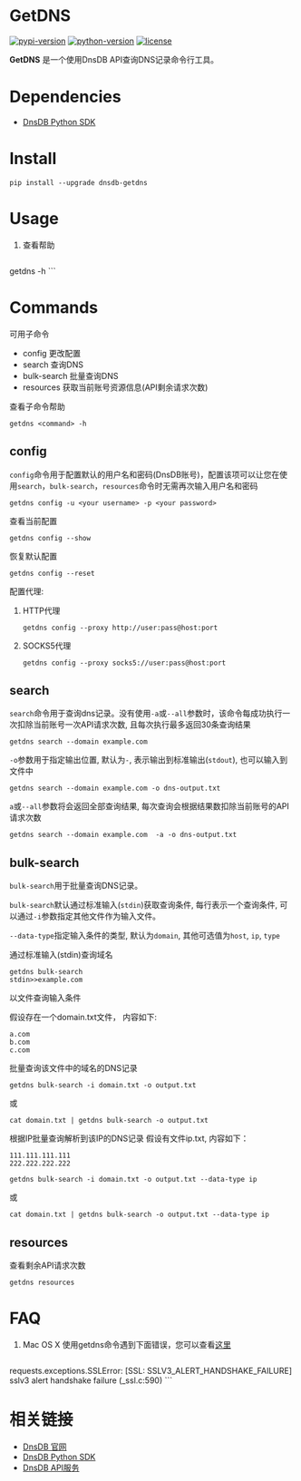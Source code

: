 # GetDNS

[![pypi-version]][pypi]
[![python-version]][pypi]
[![license]][pypi]

**GetDNS** 是一个使用DnsDB API查询DNS记录命令行工具。

# Dependencies

* [DnsDB Python SDK](https://pysdk.dnsdb.io)

# Install

```shell
pip install --upgrade dnsdb-getdns
```

# Usage

1. 查看帮助

    ```shell
getdns -h
    ```

# Commands

可用子命令

* config 更改配置
* search 查询DNS
* bulk-search 批量查询DNS
* resources 获取当前账号资源信息(API剩余请求次数)

查看子命令帮助

```shell
getdns <command> -h
```

## config

`config`命令用于配置默认的用户名和密码(DnsDB账号)，配置该项可以让您在使用`search`，`bulk-search`，`resources`命令时无需再次输入用户名和密码

```shell
getdns config -u <your username> -p <your password>
```

查看当前配置

```shell
getdns config --show
```

恢复默认配置

```shell
getdns config --reset
```

配置代理:

1. HTTP代理

    ```shell
    getdns config --proxy http://user:pass@host:port
    ```

2. SOCKS5代理

    ```shell
    getdns config --proxy socks5://user:pass@host:port
    ```

## search

`search`命令用于查询dns记录。没有使用`-a`或`--all`参数时，该命令每成功执行一次扣除当前账号一次API请求次数,  且每次执行最多返回30条查询结果

```shell
getdns search --domain example.com
```

`-o`参数用于指定输出位置, 默认为`-`, 表示输出到标准输出(`stdout`), 也可以输入到文件中

```shell
getdns search --domain example.com -o dns-output.txt
```

`a`或`--all`参数将会返回全部查询结果, 每次查询会根据结果数扣除当前账号的API请求次数

```shell
getdns search --domain example.com  -a -o dns-output.txt
```

## bulk-search

`bulk-search`用于批量查询DNS记录。

`bulk-search`默认通过标准输入(`stdin`)获取查询条件, 每行表示一个查询条件, 可以通过`-i`参数指定其他文件作为输入文件。

`--data-type`指定输入条件的类型, 默认为`domain`, 其他可选值为`host`, `ip`, `type`

通过标准输入(stdin)查询域名

```shell
getdns bulk-search
stdin>>example.com
```

以文件查询输入条件

假设存在一个domain.txt文件， 内容如下:

```
a.com
b.com
c.com
```

批量查询该文件中的域名的DNS记录

```shell
getdns bulk-search -i domain.txt -o output.txt
```
或

```shell
cat domain.txt | getdns bulk-search -o output.txt
```

根据IP批量查询解析到该IP的DNS记录
假设有文件ip.txt, 内容如下：
```
111.111.111.111
222.222.222.222
```

```shell
getdns bulk-search -i domain.txt -o output.txt --data-type ip
```
或

```shell
cat domain.txt | getdns bulk-search -o output.txt --data-type ip
```


## resources

查看剩余API请求次数

```shell
getdns resources
```

# FAQ

1. Mac OS X 使用getdns命令遇到下面错误，您可以查看[这里](https://github.com/dnsdb-team/dnsdb-python-sdk/wiki/Tutorials#%E5%AE%89%E8%A3%85%E5%88%B0mac-os-x)

    ```shell
requests.exceptions.SSLError: [SSL: SSLV3_ALERT_HANDSHAKE_FAILURE] sslv3 alert handshake failure (_ssl.c:590)
    ```

# 相关链接

* [DnsDB 官网](https://dnsdb.io)
* [DnsDB Python SDK](https://pysdk.dnsdb.io)
* [DnsDB API服务](https://dnsdb.io/apiservice)

[pypi-version]: https://img.shields.io/pypi/v/dnsdb-getdns.svg
[pypi]: https://pypi.python.org/pypi/dnsdb-getdns
[python-version]: https://img.shields.io/pypi/pyversions/dnsdb-getdns.svg
[license]: https://img.shields.io/pypi/l/dnsdb-getdns.svg